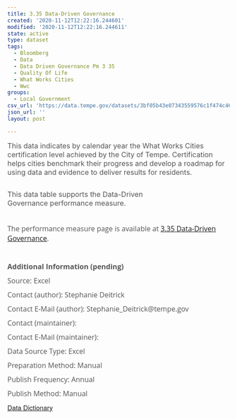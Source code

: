 ```yaml
---
title: 3.35 Data-Driven Governance
created: '2020-11-12T12:22:16.244601'
modified: '2020-11-12T12:22:16.244611'
state: active
type: dataset
tags:
  - Bloomberg
  - Data
  - Data Driven Governance Pm 3 35
  - Quality Of Life
  - What Works Cities
  - Wwc
groups:
  - Local Government
csv_url: 'https://data.tempe.gov/datasets/3bf05b43e07343559576c1f474c460c0_0.csv'
json_url: ''
layout: post

---
```

<p style='box-sizing:border-box; margin-top:0px; margin-bottom:10px;'><span style='box-sizing:border-box;'><font color='#555555'><span style='font-size:16px;'>This data indicates by calendar year the What Works Cities certification level achieved by the City of Tempe. Certification helps cities benchmark their progress and develop a roadmap for using data and evidence to deliver results for residents.</span><br /></font></span></p><p style='box-sizing:border-box; margin-top:0px; margin-bottom:10px;'><span style='color:rgb(85, 85, 85); font-size:1rem;'><br />This data table supports the </span><span style='color:rgb(85, 85, 85); font-size:16px;'>Data-Driven Governance</span><span style='color:rgb(85, 85, 85); font-size:1rem;'> performance measure.</span><br /></p><p style='box-sizing:border-box; margin-top:0px; margin-bottom:10px;'><span style='box-sizing:border-box;'><br /></span></p><p style='box-sizing:border-box; margin-top:0px; margin-bottom:10px; font-size:1rem; color:rgb(85, 85, 85); font-family:&quot;Open Sans&quot;, &quot;Avenir Next&quot;;'><span style='box-sizing: border-box;'><span style='font-weight: 400;'>The performance measure page is available at </span><a href='https://quality-of-life-tempegov.hub.arcgis.com/pages/what-works-cities-certification' rel='nofollow ugc' style='' target='_blank'>3.35 Data-Driven Governance</a><span style='font-weight: 400;'>. </span><br /></span></p><p style='box-sizing:border-box; margin-top:0px; margin-bottom:10px; font-size:1rem; color:rgb(85, 85, 85); font-family:&quot;Open Sans&quot;, &quot;Avenir Next&quot;;'><span style='box-sizing:border-box; font-weight:700;'><br /></span></p><p style='box-sizing:border-box; margin-top:0px; margin-bottom:10px; font-size:1rem; color:rgb(85, 85, 85); font-family:&quot;Open Sans&quot;, &quot;Avenir Next&quot;;'><span style='box-sizing:border-box; font-weight:700;'>Additional Information (pending)</span></p><p style='box-sizing:border-box; margin-top:0px; margin-bottom:10px; font-size:1rem; color:rgb(85, 85, 85); font-family:&quot;Open Sans&quot;, &quot;Avenir Next&quot;;'><span style='box-sizing:border-box; font-size:1rem; background-color:initial; color:currentcolor;'>Source: Excel</span><br /></p><p style='box-sizing:border-box; margin-top:0px; margin-bottom:10px; font-size:1rem; color:rgb(85, 85, 85); font-family:&quot;Open Sans&quot;, &quot;Avenir Next&quot;;'>Contact (author): Stephanie Deitrick</p><p style='box-sizing:border-box; margin-top:0px; margin-bottom:10px; font-size:1rem; color:rgb(85, 85, 85); font-family:&quot;Open Sans&quot;, &quot;Avenir Next&quot;;'>Contact E-Mail (author): Stephanie_Deitrick@tempe.gov</p><p style='box-sizing:border-box; margin-top:0px; margin-bottom:10px; font-size:1rem; color:rgb(85, 85, 85); font-family:&quot;Open Sans&quot;, &quot;Avenir Next&quot;;'>Contact (maintainer): </p><p style='box-sizing:border-box; margin-top:0px; margin-bottom:10px; font-size:1rem; color:rgb(85, 85, 85); font-family:&quot;Open Sans&quot;, &quot;Avenir Next&quot;;'>Contact E-Mail (maintainer): </p><p style='box-sizing:border-box; margin-top:0px; margin-bottom:10px; font-size:1rem; color:rgb(85, 85, 85); font-family:&quot;Open Sans&quot;, &quot;Avenir Next&quot;;'>Data Source Type: Excel</p><p style='box-sizing:border-box; margin-top:0px; margin-bottom:10px; font-size:1rem; color:rgb(85, 85, 85); font-family:&quot;Open Sans&quot;, &quot;Avenir Next&quot;;'>Preparation Method: Manual</p><p style='box-sizing:border-box; margin-top:0px; margin-bottom:10px; font-size:1rem; color:rgb(85, 85, 85); font-family:&quot;Open Sans&quot;, &quot;Avenir Next&quot;;'>Publish Frequency: Annual</p><p style='box-sizing:border-box; margin-top:0px; margin-bottom:10px; font-size:1rem; color:rgb(85, 85, 85); font-family:&quot;Open Sans&quot;, &quot;Avenir Next&quot;;'>Publish Method: Manual</p><p style='box-sizing:border-box; margin-top:0px; margin-bottom:10px; font-size:1rem; color:rgb(85, 85, 85); font-family:&quot;Open Sans&quot;, &quot;Avenir Next&quot;;'><a href='https://gis.tempe.gov/design/data-dictionary/3.35%20Data%20Driven%20Governance/' rel='nofollow ugc' style='font-family:&quot;Avenir Next&quot;, Avenir, &quot;Helvetica Neue&quot;, Helvetica, Arial, sans-serif; font-size:15px;' target='_blank'>Data Dictionary</a> </p>
